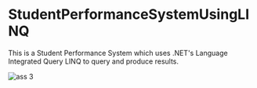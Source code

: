 # StudentPerformanceSystemUsingLINQ
This is a Student Performance System which uses .NET's Language Integrated Query LINQ to query and produce results.

![ass 3](https://user-images.githubusercontent.com/20373744/50242739-daa60c80-0390-11e9-93ea-b319e6f548d1.JPG)
